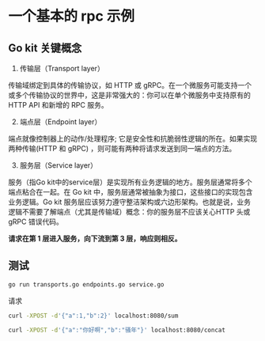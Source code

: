 # 一个基本的 rpc 示例

## Go kit 关键概念

1. 传输层（Transport layer）

传输域绑定到具体的传输协议，如 HTTP 或 gRPC。在一个微服务可能支持一个或多个传输协议的世界中，这是非常强大的：你可以在单个微服务中支持原有的 HTTP API 和新增的 RPC 服务。

2. 端点层（Endpoint layer）

端点就像控制器上的动作/处理程序; 它是安全性和抗脆弱性逻辑的所在。如果实现两种传输(HTTP 和 gRPC) ，则可能有两种将请求发送到同一端点的方法。

3. 服务层（Service layer）

服务（指Go kit中的service层）是实现所有业务逻辑的地方。服务层通常将多个端点粘合在一起。在 Go kit 中，服务层通常被抽象为接口，这些接口的实现包含业务逻辑。Go kit 服务层应该努力遵守整洁架构或六边形架构。也就是说，业务逻辑不需要了解端点（尤其是传输域）概念：你的服务层不应该关心HTTP 头或 gRPC 错误代码。

**请求在第 1 层进入服务，向下流到第 3 层，响应则相反。**

## 测试

```bash
go run transports.go endpoints.go service.go
```

请求

```bash
curl -XPOST -d'{"a":1,"b":2}' localhost:8080/sum

curl -XPOST -d'{"a":"你好啊","b":"骚年"}' localhost:8080/concat
```
